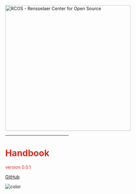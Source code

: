 <img src="https://raw.githubusercontent.com/yngtodd/firebook/master/img/orange_slime.png" width="400px" alt="RCOS - Rensselaer Center for Open Source">

<hr style='width:40%; border-color:#da291c;'>
<h1 style="color: #da291c">Handbook</h1>
<p style="color: #da291c">version 0.0.1</p>

[GitHub](https://github.com/yngtodd/firebook)
<!-- [Get Started](#docsify) -->

<!-- background color -->
![color](#ffffff)
